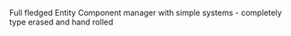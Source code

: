 

Full fledged Entity Component manager with simple systems
    - completely type erased and hand rolled